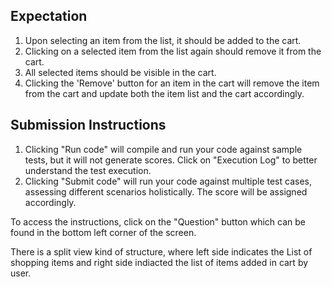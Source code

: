 ## Expectation
1. Upon selecting an item from the list, it should be added to the cart.
2. Clicking on a selected item from the list again should remove it from the cart.
3. All selected items should be visible in the cart.
4. Clicking the 'Remove' button for an item in the cart will remove the item from the cart and update both the item list and the cart accordingly.

## Submission Instructions
1. Clicking "Run code" will compile and run your code against sample tests, but it will not generate scores. Click on "Execution Log" to better understand the test execution.
2. Clicking "Submit code" will run your code against multiple test cases, assessing different scenarios holistically. The score will be assigned accordingly.

To access the instructions, click on the "Question" button which can be found in the bottom left corner of the screen.

There is a split view kind of structure, where left side indicates the List of shopping items and right side indiacted the list of items added in cart by user.


   
